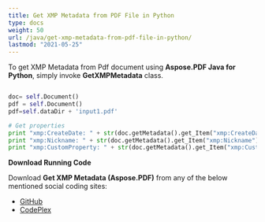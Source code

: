 ```yaml
---
title: Get XMP Metadata from PDF File in Python
type: docs
weight: 50
url: /java/get-xmp-metadata-from-pdf-file-in-python/
lastmod: "2021-05-25"
---
```


To get XMP Metadata from Pdf document using **Aspose.PDF Java for Python**, simply invoke **GetXMPMetadata** class.

```python

doc= self.Document()
pdf = self.Document()
pdf=self.dataDir + 'input1.pdf'

# Get properties
print "xmp:CreateDate: " + str(doc.getMetadata().get_Item("xmp:CreateDate"))
print "xmp:Nickname: " + str(doc.getMetadata().get_Item("xmp:Nickname"))
print "xmp:CustomProperty: " + str(doc.getMetadata().get_Item("xmp:CustomProperty"))
```

**Download Running Code**

Download **Get XMP Metadata (Aspose.PDF)** from any of the below mentioned social coding sites:

- [GitHub](https://github.com/aspose-pdf/Aspose.PDF-for-Java/blob/master/Plugins/Aspose_Pdf_Java_for_Python/test/WorkingWithDocumentObject/GetXMPMetadata/GetXMPMetadata.py)
- [CodePlex](http://asposepdfjavapython.codeplex.com/SourceControl/latest#test/WorkingWithDocumentObject/GetXMPMetadata/GetXMPMetadata.py)
